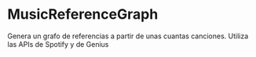 # MusicReferenceGraph
Genera un grafo de referencias a partir de unas cuantas canciones. Utiliza las APIs de Spotify y de Genius
